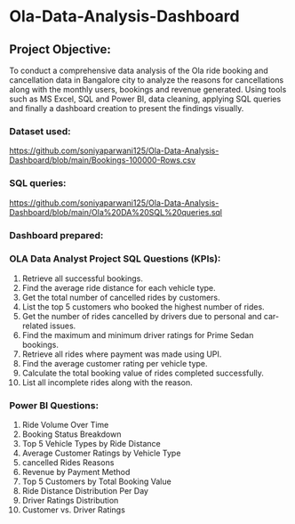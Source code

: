 # Ola-Data-Analysis-Dashboard

## Project Objective:
To conduct a comprehensive data analysis of the Ola ride booking and cancellation data in Bangalore city to analyze the reasons for cancellations along with the monthly users, bookings and revenue generated. Using tools such as MS Excel, SQL and Power BI, data cleaning, applying SQL queries and finally a dashboard creation to present the findings visually.

### Dataset used:
https://github.com/soniyaparwani125/Ola-Data-Analysis-Dashboard/blob/main/Bookings-100000-Rows.csv

### SQL queries:
https://github.com/soniyaparwani125/Ola-Data-Analysis-Dashboard/blob/main/Ola%20DA%20SQL%20queries.sql

### Dashboard prepared:


### OLA Data Analyst Project SQL Questions (KPIs):
1. Retrieve all successful bookings.
2. Find the average ride distance for each vehicle type. 
3. Get the total number of cancelled rides by customers.
4. List the top 5 customers who booked the highest number of rides.
5. Get the number of rides cancelled by drivers due to personal and car-related issues. 
6. Find the maximum and minimum driver ratings for Prime Sedan bookings. 
7. Retrieve all rides where payment was made using UPI. 
8. Find the average customer rating per vehicle type.
9. Calculate the total booking value of rides completed successfully.
10. List all incomplete rides along with the reason.

### Power BI Questions: 

1. Ride Volume Over Time 
2. Booking Status Breakdown 
3. Top 5 Vehicle Types by Ride Distance 
4. Average Customer Ratings by Vehicle Type 
5. cancelled Rides Reasons 
6. Revenue by Payment Method 
7. Top 5 Customers by Total Booking Value 
8. Ride Distance Distribution Per Day 
9. Driver Ratings Distribution 
10. Customer vs. Driver Ratings


